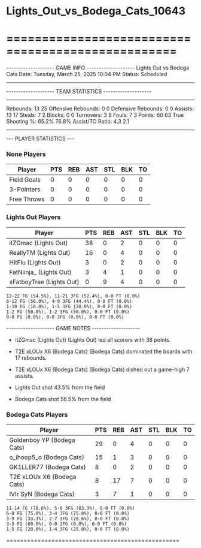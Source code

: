 # Lights_Out_vs_Bodega_Cats_10643

==================================================
==================================================

-------------------- GAME INFO --------------------
Lights Out vs Bodega Cats
Date: Tuesday, March 25, 2025 10:04 PM
Status: Scheduled

--------------------------------------------------

-------------------- TEAM STATISTICS --------------------

---------------------------------------------------------------------------
Rebounds:                 13                        25
Offensive Rebounds:       0                         0
Defensive Rebounds:       0                         0
Assists:                  13                        17
Steals:                   7                         2
Blocks:                   0                         0
Turnovers:                3                         8
Fouls:                    7                         3
Points:                   60                        63
True Shooting %:          65.2%                     76.8%
Assist/TO Ratio:          4.3                       2.1

--------------------------------------------------

--- PLAYER STATISTICS ---

### None Players

|Player|PTS|REB|AST|STL|BLK|TO|
|---|---|---|---|---|---|---|
|Field Goals|0|0|0|0|0|0|
|3-Pointers|0|0|0|0|0|0|
|Free Throws|0|0|0|0|0|0|

### Lights Out Players

|Player|PTS|REB|AST|STL|BLK|TO|
|---|---|---|---|---|---|---|
|itZGmac (Lights Out)|38|0|2|0|0|0|
|ReallyTM (Lights Out)|16|0|4|0|0|0|
|HitFlu (Lights Out)|3|0|2|0|0|0|
|FatNiinja_ (Lights Out)|3|4|1|0|0|0|
|xFatboyTrae (Lights Out)|0|9|4|0|0|0|

```
12-22 FG (54.5%), 11-21 3FG (52.4%), 0-0 FT (0.0%)
6-12 FG (50.0%), 4-9 3FG (44.4%), 0-0 FT (0.0%)
1-10 FG (10.0%), 1-5 3FG (20.0%), 0-0 FT (0.0%)
1-2 FG (50.0%), 1-2 3FG (50.0%), 0-0 FT (0.0%)
0-0 FG (0.0%), 0-0 3FG (0.0%), 0-0 FT (0.0%)
```

-------------------- GAME NOTES --------------------

* itZGmac (Lights Out) (Lights Out) led all scorers with 38 points.
* T2E xLOUx X6 (Bodega Cats) (Bodega Cats) dominated the boards with 17 rebounds.
* T2E xLOUx X6 (Bodega Cats) (Bodega Cats) dished out a game-high 7 assists.

* Lights Out shot 43.5% from the field

* Bodega Cats shot 58.5% from the field

### Bodega Cats Players

|Player|PTS|REB|AST|STL|BLK|TO|
|---|---|---|---|---|---|---|
|Goldenboy YP (Bodega Cats)|29|0|4|0|0|0|
|o_ihoop5_o (Bodega Cats)|15|1|3|0|0|0|
|GK1LLER77 (Bodega Cats)|8|0|2|0|0|0|
|T2E xLOUx X6 (Bodega Cats)|8|17|7|0|0|0|
|IVIr SyN (Bodega Cats)|3|7|1|0|0|0|

```
11-14 FG (78.6%), 5-6 3FG (83.3%), 0-0 FT (0.0%)
6-8 FG (75.0%), 3-4 3FG (75.0%), 0-0 FT (0.0%)
3-9 FG (33.3%), 2-7 3FG (28.6%), 0-0 FT (0.0%)
3-5 FG (60.0%), 0-0 3FG (0.0%), 0-0 FT (0.0%)
1-5 FG (20.0%), 1-4 3FG (25.0%), 0-0 FT (0.0%)
```

==================================================
